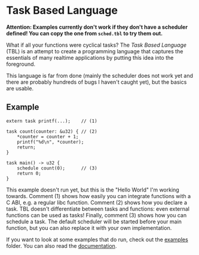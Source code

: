 # Task Based Language

**Attention: Examples currently don't work if they don't have a scheduler defined! You can copy the one from `sched.tbl` to try them out.**

What if all your functions were cyclical tasks? The *Task Based Language* (TBL) is an attempt
to create a programming language that captures the essentials of many realtime applications
by putting thís idea into the foreground.

This language is far from done (mainly the scheduler does not work yet and there are probably
hundreds of bugs I haven't caught yet), but the basics are usable.

## Example

```
extern task printf(...);    // (1)

task count(counter: &u32) { // (2)
    *counter = counter + 1;
    printf("%d\n", *counter);
    return;
}

task main() -> u32 {
    schedule count(0);      // (3)
    return 0;
}
```

This example doesn't run yet, but this is the "Hello World" I'm working towards.
Comment (1) shows how easily you can integrate functions with a C ABI, e.g. a regular
libc function. Comment (2) shows how you declare a task. TBL doesn't differentiate
between tasks and functions: even external functions can be used as tasks! Finally,
comment (3) shows how you can schedule a task. The default scheduler will be started
before your main function, but you can also replace it with your own implementation.

If you want to look at some examples that do run, check out the [examples](examples)
folder. You can also read the [documentation](docs).
